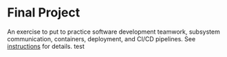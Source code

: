 # Final Project

An exercise to put to practice software development teamwork, subsystem communication, containers, deployment, and CI/CD pipelines. See [instructions](./instructions.md) for details.
test